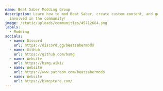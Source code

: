 ```yaml
---
name: Beat Saber Modding Group
description: Learn how to mod Beat Saber, create custom content, and get
  involved in the community!
image: /static/uploads/communities/45712684.png
labels:
  - Modding
socials:
  - name: Discord
    url: https://discord.gg/beatsabermods
  - name: GitHub
    url: https://github.com/bsmg
  - name: Website
    url: https://bsmg.wiki/
  - name: Website
    url: https://www.patreon.com/beatsabermods
  - name: Website
    url: https://bsmgstore.com/
---
```

